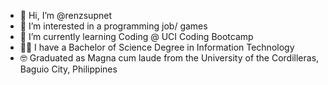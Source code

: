 - 👋 Hi, I’m @renzsupnet
- 👀 I’m interested in a programming job/ games
- 🌱 I’m currently learning Coding @ UCI Coding Bootcamp
- :technologist: I have a Bachelor of Science Degree in Information Technology
- :nerd_face: Graduated as Magna cum laude from the University of the Cordilleras, Baguio City, Philippines


<!---
renzsupnet/renzsupnet is a ✨ special ✨ repository because its `README.md` (this file) appears on your GitHub profile.
You can click the Preview link to take a look at your changes.
--->
